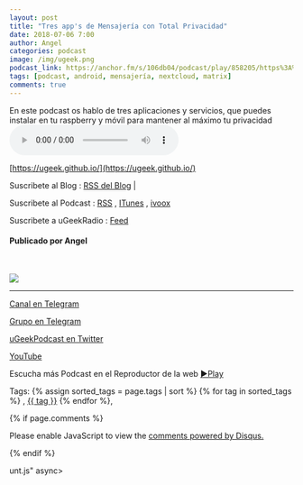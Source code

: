 ```yaml
---
layout: post
title: "Tres app's de Mensajería con Total Privacidad"
date: 2018-07-06 7:00
author: Angel
categories: podcast
image: /img/ugeek.png
podcast_link: https://anchor.fm/s/106db04/podcast/play/858205/https%3A%2F%2Fd3ctxlq1ktw2nl.cloudfront.net%2Fstaging%2F2018-6-6%2F3-Aplicaciones-de-Mensajer-a-c-505dbc31d87a8.m4a
tags: [podcast, android, mensajería, nextcloud, matrix]
comments: true
---
```

En este podcast os hablo de tres aplicaciones y servicios, que puedes instalar en tu raspberry y móvil para mantener al máximo tu privacidad
<audio controls>
  <source src="https://anchor.fm/s/106db04/podcast/play/858205/https%3A%2F%2Fd3ctxlq1ktw2nl.cloudfront.net%2Fstaging%2F2018-6-6%2F3-Aplicaciones-de-Mensajer-a-c-505dbc31d87a8.m4a">
Your browser does not support the audio element.
</audio>

[https://ugeek.github.io/](https://ugeek.github.io/)

Suscribete al Blog :  [RSS del Blog](http://feeds.feedburner.com/uGeekBlog) |

Suscribete al Podcast :  [RSS](http://feeds.feedburner.com/ugeek) , [ITunes](https://itunes.apple.com/us/podcast/ugeek/id1201421866?mt=2) , [ivoox](https://www.ivoox.com/podcast-ugeek_sq_f1383493_1.html)  

Suscribete a uGeekRadio : [Feed](http://feeds.feedburner.com/uGeekRadio)  

#### Publicado por Angel  

<br>

<!-- ------------------------------------- url del podcast -------------------------------------------  -->


<!-- -------------------------------------Imagen -------------------------------------------  -->

![](http://)



<!-- -------------------------------------Descripción del podcast -------------------------------------------  -->

  


<!-- -------------------------------------Aquí abajo los Comentarios -------------------------------------------  -->



  ---

[Canal en Telegram](https://t.me/uGeek)  

[Grupo en Telegram](https://t.me/uGeekPodcast)  

[uGeekPodcast en Twitter](https://twitter.com/ugeekpodcast)  

[YouTube](https://www.youtube.com/channel/UCVmGqdwOeswJ55IFmsYNlww)  

Escucha más Podcast en el Reproductor de la web [►Play](https://ugeek.github.io/podcasts/)  


Tags: {% assign sorted_tags = page.tags | sort %} {% for tag in sorted_tags %} , <span class="tag"><a href="/tag#{{ tag }}">{{ tag }}</a></span> {% endfor %},


{% if page.comments %}
<div id="disqus_thread"></div>
<script>

/**
*  RECOMMENDED CONFIGURATION VARIABLES: EDIT AND UNCOMMENT THE SECTION BELOW TO INSERT DYNAMIC VALUES FROM YOUR PLATFORM OR CMS.
*  LEARN WHY DEFINING THESE VARIABLES IS IMPORTANT: https://disqus.com/admin/universalcode/#configuration-variables*/
/*
var disqus_config = function () {
this.page.url = PAGE_URL;  // Replace PAGE_URL with your page's canonical URL variable
this.page.identifier = PAGE_IDENTIFIER; // Replace PAGE_IDENTIFIER with your page's unique identifier variable
};
*/
(function() { // DON'T EDIT BELOW THIS LINE
var d = document, s = d.createElement('script');
s.src = 'https://https-angelbcn-github-io-ugeek.disqus.com/embed.js';
s.setAttribute('data-timestamp', +new Date());
(d.head || d.body).appendChild(s);
})();
</script>
<noscript>Please enable JavaScript to view the <a href="https://disqus.com/?ref_noscript">comments powered by Disqus.</a></noscript>

{% endif %}

<script id="dsq-count-scr" src="//https-angelbcn-github-io-ugeek.disqus.com/count.js" async></script>
unt.js" async></script>
